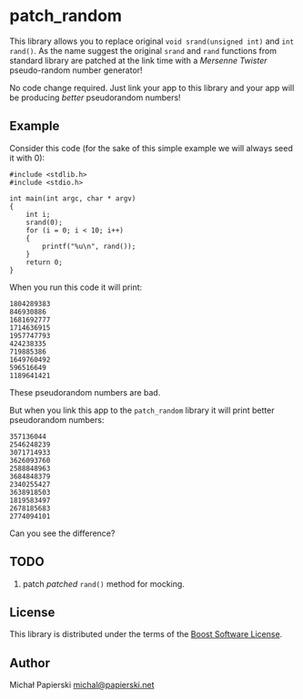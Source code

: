patch_random
===============

This library allows you to replace original `void srand(unsigned int)` and `int rand()`. As the name suggest the original `srand` and `rand` functions from standard library are patched at the link time with a *Mersenne Twister* pseudo-random number generator!

No code change required. Just link your app to this library and your app will be producing *better* pseudorandom numbers!

Example
-------

Consider this code (for the sake of this simple example we will always seed it with 0):

	#include <stdlib.h>
	#include <stdio.h>
	
	int main(int argc, char * argv)
	{
		int i;
		srand(0);
		for (i = 0; i < 10; i++)
		{
			printf("%u\n", rand());
		}
		return 0;
	}

When you run this code it will print:

	1804289383
	846930886
	1681692777
	1714636915
	1957747793
	424238335
	719885386
	1649760492
	596516649
	1189641421

These pseudorandom numbers are bad.

But when you link this app to the `patch_random` library it will print better pseudorandom numbers:

	357136044
	2546248239
	3071714933
	3626093760
	2588848963
	3684848379
	2340255427
	3638918503
	1819583497
	2678185683
	2774094101

Can you see the difference?

TODO
----

1. patch *patched* `rand()` method for mocking.

License
-------

This library is distributed under the terms of the [Boost Software License](http://www.boost.org/LICENSE_1_0.txt).

Author
------

Michał Papierski <michal@papierski.net>